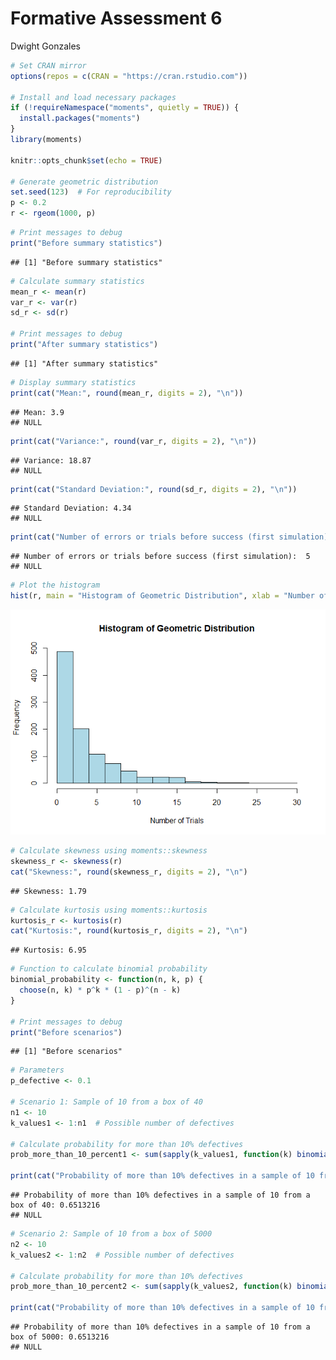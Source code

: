 Formative Assessment 6
================
Dwight Gonzales

``` r
# Set CRAN mirror
options(repos = c(CRAN = "https://cran.rstudio.com"))

# Install and load necessary packages
if (!requireNamespace("moments", quietly = TRUE)) {
  install.packages("moments")
}
library(moments)

knitr::opts_chunk$set(echo = TRUE)

# Generate geometric distribution
set.seed(123)  # For reproducibility
p <- 0.2
r <- rgeom(1000, p)
```

``` r
# Print messages to debug
print("Before summary statistics")
```

    ## [1] "Before summary statistics"

``` r
# Calculate summary statistics
mean_r <- mean(r)
var_r <- var(r)
sd_r <- sd(r)

# Print messages to debug
print("After summary statistics")
```

    ## [1] "After summary statistics"

``` r
# Display summary statistics
print(cat("Mean:", round(mean_r, digits = 2), "\n"))
```

    ## Mean: 3.9 
    ## NULL

``` r
print(cat("Variance:", round(var_r, digits = 2), "\n"))
```

    ## Variance: 18.87 
    ## NULL

``` r
print(cat("Standard Deviation:", round(sd_r, digits = 2), "\n"))
```

    ## Standard Deviation: 4.34 
    ## NULL

``` r
print(cat("Number of errors or trials before success (first simulation): ", r[1], "\n"))
```

    ## Number of errors or trials before success (first simulation):  5 
    ## NULL

``` r
# Plot the histogram
hist(r, main = "Histogram of Geometric Distribution", xlab = "Number of Trials", ylab = "Frequency", col = "lightblue", border = "black")
```

![](FA_6_Gonzales_files/figure-gfm/unnamed-chunk-7-1.png)<!-- -->

``` r
# Calculate skewness using moments::skewness
skewness_r <- skewness(r)
cat("Skewness:", round(skewness_r, digits = 2), "\n")
```

    ## Skewness: 1.79

``` r
# Calculate kurtosis using moments::kurtosis
kurtosis_r <- kurtosis(r)
cat("Kurtosis:", round(kurtosis_r, digits = 2), "\n")
```

    ## Kurtosis: 6.95

``` r
# Function to calculate binomial probability
binomial_probability <- function(n, k, p) {
  choose(n, k) * p^k * (1 - p)^(n - k)
}

# Print messages to debug
print("Before scenarios")
```

    ## [1] "Before scenarios"

``` r
# Parameters
p_defective <- 0.1

# Scenario 1: Sample of 10 from a box of 40
n1 <- 10
k_values1 <- 1:n1  # Possible number of defectives

# Calculate probability for more than 10% defectives
prob_more_than_10_percent1 <- sum(sapply(k_values1, function(k) binomial_probability(n1, k, p_defective)))

print(cat("Probability of more than 10% defectives in a sample of 10 from a box of 40:", prob_more_than_10_percent1, "\n"))
```

    ## Probability of more than 10% defectives in a sample of 10 from a box of 40: 0.6513216 
    ## NULL

``` r
# Scenario 2: Sample of 10 from a box of 5000
n2 <- 10
k_values2 <- 1:n2  # Possible number of defectives

# Calculate probability for more than 10% defectives
prob_more_than_10_percent2 <- sum(sapply(k_values2, function(k) binomial_probability(n2, k, p_defective)))

print(cat("Probability of more than 10% defectives in a sample of 10 from a box of 5000:", prob_more_than_10_percent2, "\n"))
```

    ## Probability of more than 10% defectives in a sample of 10 from a box of 5000: 0.6513216 
    ## NULL

